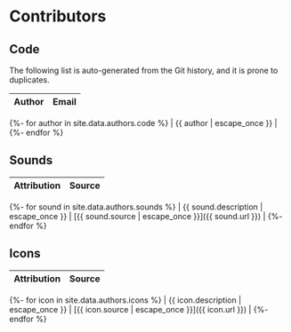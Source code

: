 # Contributors

## Code

The following list is auto-generated from the Git history, and it is prone to
duplicates.

| Author | Email |
| :----- | :---: |

{%- for author in site.data.authors.code %}
| {{ author | escape_once }} |
{%- endfor %}

## Sounds

| Attribution | Source |
| :---------- | :----: |

{%- for sound in site.data.authors.sounds %}
| {{ sound.description | escape_once }} | [{{ sound.source | escape_once }}]({{ sound.url }}) |
{%- endfor %}

## Icons

| Attribution | Source |
| :---------- | :----: |

{%- for icon in site.data.authors.icons %}
| {{ icon.description | escape_once }} | [{{ icon.source | escape_once }}]({{ icon.url }}) |
{%- endfor %}
